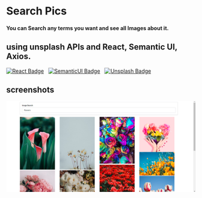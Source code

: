# Search Pics
#### You can Search any terms you want and see all Images about it.

## using unsplash APIs and React, Semantic UI, Axios.

[![React Badge](https://img.shields.io/badge/-React-61DBFB?style=plastic&labelColor=black&logo=react&logoColor=61DBFB)](#)
&nbsp;
[![SemanticUI Badge](https://img.shields.io/badge/-SemanticUI-0ea4e9?style=plastic&labelColor=black&logo=SemanticUIReact&logoColor=0ea4e9)](#)
&nbsp;
[![Unsplash Badge](https://img.shields.io/badge/-Unsplash-lightgrey?style=plastic&labelColor=ffffff&logo=Unsplash&logoColor=000000)](#)

## screenshots
![screenshots](screenshots/UI.png)
